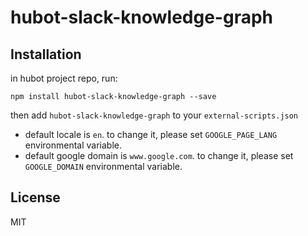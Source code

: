 hubot-slack-knowledge-graph
===========================

## Installation

in hubot project repo, run:

    npm install hubot-slack-knowledge-graph --save

then add `hubot-slack-knowledge-graph` to your `external-scripts.json`

* default locale is `en`. to change it, please set `GOOGLE_PAGE_LANG` environmental variable.
* default google domain is `www.google.com`. to change it, please set `GOOGLE_DOMAIN` environmental variable.

## License

MIT
